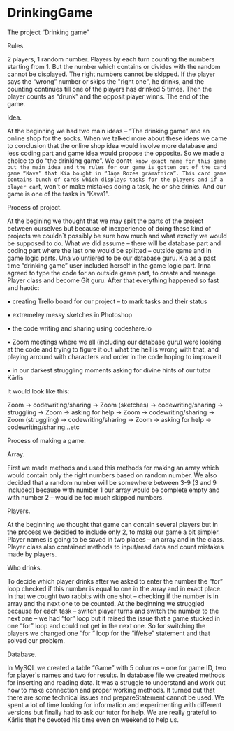 # DrinkingGame

The project “Drinking game”

Rules.

2 players, 1 random number. Players by each turn counting the numbers starting from 1. But the number which contains or divides with the random cannot be displayed. The right numbers cannot be skipped. If the player says the “wrong” number or skips the "right one", he drinks, and the counting continues till one of the players has drinked 5 times. Then the player counts as “drunk” and the opposit player winns. The end of the game.

Idea.

At the beginning we had two main ideas – “The drinking game” and an online shop for the socks. When we talked more about these ideas we came to conclusion that the online shop idea would involve more database and less coding part and game idea would propose the opposite. So we made a choice to do “the drinking game”.
We dont`t know exact name for this game but the main idea and the rules for our game is gotten out of the card game “Kava” that Kia bought in “Jāņa Rozes grāmatnīca”. This card game contains bunch of cards which displays tasks for the players and if a player can`t, won't or make mistakes doing a task, he or she drinks. And our game is one of the tasks in “Kava1”.

Process of project.

At the begining we thought that we may split the parts of the project between ourselves but because of inexperience of doing these kind of projects we couldn`t possibly be sure how much and what exactly we would be supposed to do. What we did assume – there will be database part and coding part where the last one would be splitted – outside game and in game logic parts. Una voluntiered to be our database guru. Kia as a past time “drinking game” user included herself in the game logic part. Irina agreed to type the code for an outside game part, to create and manage Player class and become Git guru. After that everything happened so fast and haotic:

•	creating Trello board for our project – to mark tasks and their status

•	extremeley messy sketches in Photoshop

•	the code writing and sharing using codeshare.io

•	Zoom meetings where we all (including our database guru) were looking at the code and trying to figure it out what the hell is wrong with that, and playing arround with characters and order in the code hoping to improve it

•	in our darkest struggling moments asking for divine hints of our tutor Kārlis

It would look like this:

Zoom -> codewriting/sharing -> Zoom (sketches) ->  codewriting/sharing -> struggling -> Zoom -> asking for help -> Zoom -> codewriting/sharing -> Zoom (struggling) -> codewriting/sharing -> Zoom -> asking for help -> codewriting/sharing...etc

Process of making a game.

Array.

First we made methods and used this methods for making an array which would contain only the right numbers based on random number. We also decided that a random number will be somewhere between 3-9 (3 and 9 included) because with number 1 our array would be complete empty and with number 2 – would be too much skipped numbers.

Players.

At the beginning we thought that game can contain several players but in the process we decided to include only 2, to make our game a bit simpler. Player names is going to be saved in two places – an array and in the class. Player class also contained methods to input/read data and count mistakes made by players.



Who drinks.

To decide which player drinks after we asked to enter the number the “for” loop checked if this number is equal to one in the array and in exact place. In that we cought two rabbits with one shot – checking if the number is in array and the next one to be counted. At the beginning we struggled because for each task – switch player turns and switch the number to the next one – we had “for” loop but it raised the issue that a game stucked in one “for” loop and could not get in the next one. So for switching the players we changed one “for “ loop for the “if/else” statement and that solved our problem.

Database.

In MySQL we created a table “Game” with 5 columns – one for game ID, two for player`s names and two for results. In database file we created methods for inserting and reading data. It was a struggle to understand and work out how to make connection and proper working methods. It turned out that there are some technical issues and prepareStatement cannot be used. We spent a lot of time looking for information and experimenting with different versions but finally had to ask our tutor for help. We are really grateful to Kārlis that he devoted his time even on weekend to help us. 
